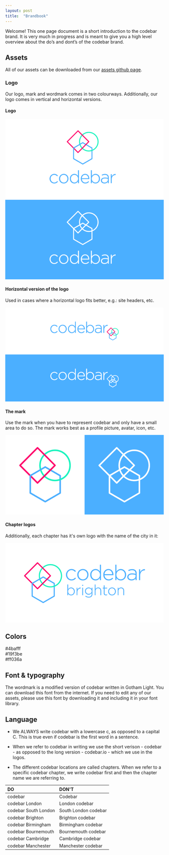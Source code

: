 ```yaml
---
layout: post
title:  "Brandbook"
---
```


Welcome! This one page document is a short introduction to the codebar brand. It is very much in progress and is meant to give you a high level overview about the do’s and dont’s of the codebar brand.

## Assets

All of our assets can be downloaded from our [assets github page](https://github.com/codebar/assets).

### Logo

Our logo, mark and wordmark comes in two colourways. Additionally, our logo comes in vertical and horizontal versions.

#### Logo

![codebar logo](/images/codebar-logo.png)
![codebar logo restricted](/images/codebar-logo-restricted.png)

#### Horizontal version of the logo

Used in cases where a horizontal logo fits better, e.g.: site headers, etc.

![codebar logo horizontal version](/images/codebar-logo-horizontal.png)

#### The mark

Use the mark when you have to represent codebar and only have a small area to do so. The mark works best as a profile picture, avatar, icon, etc.

![codebar mark in two colourways](/images/codebar-mark.png)

#### Chapter logos

Additionally, each chapter has it's own logo with the name of the city in it:

![codebar Brighton logo](/images/codebar-logo-chapter-horizontal.png)

## Colors

<div class="color blue">#4bafff</div>
<div class="color green">#19f3be</div>
<div class="color magenta">#ff036a</div>

## Font & typography

The wordmark is a modified version of codebar written in Gotham Light. You can download this font from the internet. If you need to edit any of our assets, please use this font by downloading it and including it in your font library.

## Language

- We ALWAYS write codebar with a lowercase c, as opposed to a capital C. This is true even if codebar is the first word in a sentence.

- When we refer to codebar in writing we use the short verison - codebar - as opposed to the long version - codebar.io - which we use in the logos.

- The different codebar locations are called chapters. When we refer to a specific codebar chapter, we write codebar first and then the chapter name we are referring to.


| DO  | DON'T |
| :------------- | :------------- |
|codebar  |Codebar  |
|codebar London  |London codebar  |
|codebar South London  |South London codebar  |
|codebar Brighton  |Brighton codebar  |
|codebar Birmingham  |Birmingham codebar  |
|codebar Bournemouth  |Bournemouth codebar  |
|codebar Cambridge  |Cambridge codebar  |
|codebar Manchester  |Manchester codebar  |
